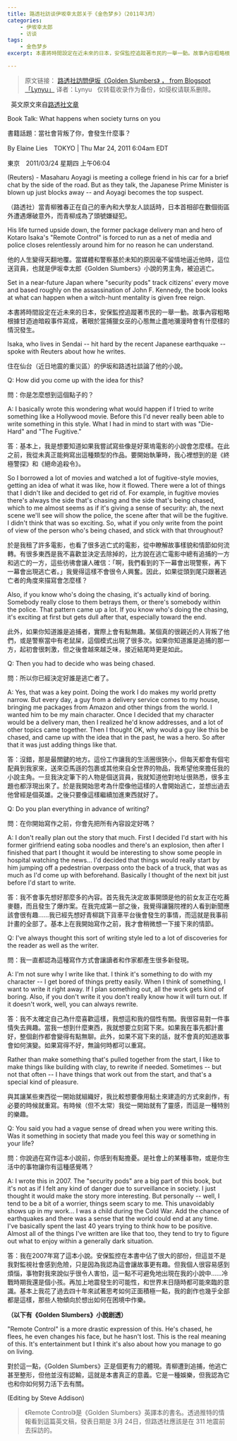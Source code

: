 ```yaml
---
title: 路透社訪谈伊坂幸太郎关于《金色梦乡》（2011年3月）
categories: 
    - 伊坂幸太郎
    - 访谈
tags: 
    - 金色梦乡
excerpt: 本書將時間設定在近未來的日本，安保監控追蹤著市民的一舉一動。故事內容粗略根據甘迺迪暗殺事件寫成，著眼於當捕獵女巫的心態無止盡地瀰漫時會有什麼樣的情況發生。住在仙台（近日地震的重災區）的伊坂和路透社談論了他的小說。

---
```

> 原文链接：
[路透社訪問伊坂《Golden Slumbers》 ， from Blogspot「Lynyu」](http://lynyuwen.blogspot.com/2011/03/golden-slumbers.html)
译者：Lynyu
&nbsp;
仅转载收录作为备份，如侵权请联系删除。

&nbsp;
英文原文來自[路透社文章](https://www.reuters.com/article/us-books-authors-isaka/book-talk-what-happens-when-society-turns-on-you-idUSTRE72N27O20110324)

Book Talk: What happens when society turns on you

書籍話題：當社會背叛了你，會發生什麼事？

<!-- more -->

By Elaine Lies　TOKYO | Thu Mar 24, 2011 6:04am EDT

東京　2011/03/24 星期四 上午06:04

(Reuters) - Masaharu Aoyagi is meeting a college friend in his car for a brief chat by the side of the road. But as they talk, the Japanese Prime Minister is blown up just blocks away -- and Aoyagi becomes the top suspect.

（路透社）當青柳雅春正在自己的車內和大學友人談話時，日本首相卻在數個街區外遭遇爆破意外，而青柳成為了頭號嫌疑犯。

His life turned upside down, the former package delivery man and hero of Kotaro Isaka's "Remote Control" is forced to run as a net of media and police closes relentlessly around him for no reason he can understand.

他的人生變得天翻地覆。當媒體和警察基於未知的原因毫不留情地逼近他時，這位送貨員，也就是伊坂幸太郎《Golden Slumbers》小說的男主角，被迫逃亡。

Set in a near-future Japan where "security pods" track citizens' every move and based roughly on the assassination of John F. Kennedy, the book looks at what can happen when a witch-hunt mentality is given free reign.

本書將時間設定在近未來的日本，安保監控追蹤著市民的一舉一動。故事內容粗略根據甘迺迪暗殺事件寫成，著眼於當捕獵女巫的心態無止盡地瀰漫時會有什麼樣的情況發生。

Isaka, who lives in Sendai -- hit hard by the recent Japanese earthquake -- spoke with Reuters about how he writes.

住在仙台（近日地震的重災區）的伊坂和路透社談論了他的小說。

Q: How did you come up with the idea for this?

問：你是怎麼想到這個點子的？

A: I basically wrote this wondering what would happen if I tried to write something like a Hollywood movie. Before this I'd never really been able to write something in this style. What I had in mind to start with was "Die-Hard" and "The Fugitive."

答：基本上，我是想要知道如果我嘗試寫些像是好萊塢電影的小說會怎麼樣。在此之前，我從未真正能夠寫出這種類型的作品。要開始執筆時，我心裡想到的是《終極警探》和《絕命追殺令》。

So I borrowed a lot of movies and watched a lot of fugitive-style movies, getting an idea of what it was like, how it flowed. There were a lot of things that I didn't like and decided to get rid of. For example, in fugitive movies there's always the side that's chasing and the side that's being chased, which to me almost seems as if it's giving a sense of security: ah, the next scene we'll see will show the police, the scene after that will be the fugitive. I didn't think that was so exciting. So, what if you only write from the point of view of the person who's being chased, and stick with that throughout?

於是我租了許多電影，也看了很多逃亡式的電影，從中瞭解故事樣貌和情節如何流轉。有很多東西是我不喜歡並決定去除掉的，比方說在逃亡電影中總有追捕的一方和逃亡的一方，這些彷彿會讓人確信：「啊，我們看到的下一幕會出現警察，再下一幕會出現逃亡者。」我覺得這樣不會很令人興奮。因此，如果從頭到尾只跟著逃亡者的角度來描寫會怎麼樣？

Also, if you know who's doing the chasing, it's actually kind of boring. Somebody really close to them betrays them, or there's somebody within the police. That pattern came up a lot. If you know who's doing the chasing, it's exciting at first but gets dull after that, especially toward the end.

此外，如果你知道誰是追捕者，實際上會有點無趣。某個真的很親近的人背叛了他們，或是警察當中有老鼠屎，這個模式出現了很多次。如果你知道誰是追捕的那一方，起初會很刺激，但之後會越來越乏味，接近結尾時更是如此。

Q: Then you had to decide who was being chased.

問：所以你已經決定好誰是逃亡者了。

A: Yes, that was a key point. Doing the work I do makes my world pretty narrow. But every day, a guy from a delivery service comes to my house, bringing me packages from Amazon and other things from the world. I wanted him to be my main character. Once I decided that my character would be a delivery man, then I realized he'd know addresses, and a lot of other topics came together. Then I thought OK, why would a guy like this be chased, and came up with the idea that in the past, he was a hero. So after that it was just adding things like that.

答：沒錯，那是最關鍵的地方。這份工作讓我的生活圈很狹小，但每天都會有個宅配員到我家來，送來亞馬遜的包裹或其他來自全世界的物品，我希望他來擔任我的小說主角。一旦我決定筆下的人物是個送貨員，我就知道他對地址很熟悉，很多主題也都浮現出來了。於是我開始思考為什麼像他這樣的人會開始逃亡，並想出過去他曾經是個英雄。之後只要像這樣繼續加進東西就好了。

Q: Do you plan everything in advance of writing?

問：在你開始寫作之前，你會先把所有內容設定好嗎？

A: I don't really plan out the story that much. First I decided I'd start with his former girlfriend eating soba noodles and there's an explosion, then after I finished that part I thought it would be interesting to show some people in hospital watching the news... I'd decided that things would really start by him jumping off a pedestrian overpass onto the back of a truck, that was as much as I'd come up with beforehand. Basically I thought of the next bit just before I'd start to write.

答：我不會事先想好那麼多的內容。首先我先決定故事開頭是他的前女友正在吃蕎麥麵，而且發生了爆炸案。在我完成第一部之後，我覺得讓醫院裡的人看到新聞應該會很有趣……我已經先想好青柳跳下貨車平台後會發生的事情，而這就是我事前計畫的全部了。基本上在我開始寫作之前，我才會稍微想一下接下來的情節。

Q: I've always thought this sort of writing style led to a lot of discoveries for the reader as well as the writer.

問：我一直都認為這種寫作方式會讓讀者和作家都產生很多新發現。

A: I'm not sure why I write like that. I think it's something to do with my character -- I get bored of things pretty easily. When I think of something, I want to write it right away. If I plan something out, all the work gets kind of boring. Also, if you don't write it you don't really know how it will turn out. If it doesn't work, well, you can always rewrite.

答：我不太確定自己為什麼喜歡這樣，我想這和我的個性有關。我很容易對一件事情失去興趣。當我一想到什麼東西，我就想要立刻寫下來。如果我在事先都計畫好，整個創作都會變得有點無聊。此外，如果不寫下來的話，就不會真的知道故事會如何演變。如果寫得不好，無論何時都可以重寫。

Rather than make something that's pulled together from the start, I like to make things like building with clay, to rewrite if needed. Sometimes -- but not that often -- I have things that work out from the start, and that's a special kind of pleasure.

與其讓某些東西從一開始就組織好，我比較想要像用黏土來建造的方式來創作，有必要的時候就重寫。有時候（但不太常）我從一開始就有了靈感，而這是一種特別的樂趣。

Q: You said you had a vague sense of dread when you were writing this. Was it something in society that made you feel this way or something in your life?

問：你說過在寫作這本小說前，你感到有點擔憂。是社會上的某種事物，或是你生活中的事物讓你有這種感覺嗎？

A: I wrote this in 2007. The "security pods" are a big part of this book, but it's not as if I felt any kind of danger due to surveillance in society. I just thought it would make the story more interesting. But personally -- well, I tend to be a bit of a worrier, things seem scary to me. This unavoidably shows up in my work... I was a child during the Cold War. Add the chance of earthquakes and there was a sense that the world could end at any time. I've basically spent the last 40 years trying to think how to be positive. Almost all of the things I've written are like that too, they tend to try to figure out what to enjoy within a generally dark situation.

答：我在2007年寫了這本小說。安保監控在本書中佔了很大的部份，但這並不是我對監視社會感到危險，只是因為我認為這會讓故事更有趣。但我個人很容易感到煩惱，事物對我來說似乎很令人害怕，這一點不可避免地出現在我的小說中……冷戰時期我還是個小孩。再加上地震發生的可能性，和世界末日隨時都可能來臨的意識。基本上我花了過去四十年來試著思考如何正面積極一點，我的創作也幾乎全部都是這樣，那些人物傾向於想出如何在困境中作樂。


**（以下有《Golden Slumbers》小說剧透）**

"Remote Control" is a more drastic expression of this. He's chased, he flees, he even changes his face, but he hasn't lost. This is the real meaning of this. It's entertainment but I think it's also about how you manage to go on living.

對於這一點，《Golden Slumbers》正是個更有力的體現。青柳遭到追捕，他逃亡甚至整形，但他並沒有認輸，這就是本書真正的意義。它是一種娛樂，但我認為它也和你如何努力活下去有關。

(Editing by Steve Addison)



> 《Remote Control》是《Golden Slumbers》英譯本的書名。透過推特的情報看到這篇英文稿，發表日期是 3月 24日，但路透社應該是在 311 地震前去採訪的。
